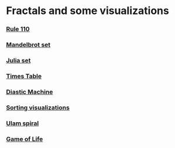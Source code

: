 # Fractals and some visualizations

### [Rule 110](./rule110/)
### [Mandelbrot set](./mandelbrot/)
### [Julia set](./julia_sets/)
### [Times Table](./times_table/)
### [Diastic Machine](./diastic_machine/)
### [Sorting visualizations](./sorting_visualization/)
### [Ulam spiral](./ulam_spiral/)
### [Game of Life](./game_of_life/)